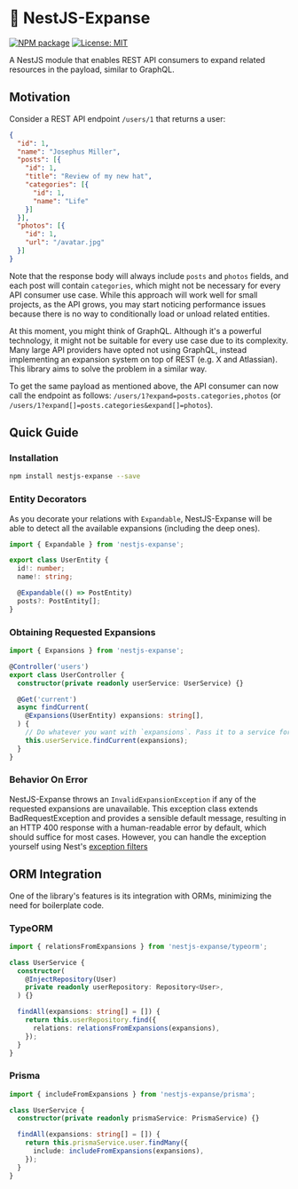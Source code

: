 # 🌌 NestJS-Expanse

[![NPM package](https://img.shields.io/npm/v/nestjs-expanse.svg)](https://www.npmjs.org/package/nestjs-expanse)
[![License: MIT](https://img.shields.io/badge/License-MIT-green.svg)](https://opensource.org/licenses/MIT)

A NestJS module that enables REST API consumers to expand related resources in the payload, similar to GraphQL.

## Motivation

Consider a REST API endpoint `/users/1` that returns a user:

```json
{
  "id": 1,
  "name": "Josephus Miller",
  "posts": [{
    "id": 1,
    "title": "Review of my new hat",
    "categories": [{
      "id": 1,
      "name": "Life"
    }]
  }],
  "photos": [{
    "id": 1,
    "url": "/avatar.jpg"
  }]
}
```

Note that the response body will always include `posts` and `photos` fields, and each post will contain `categories`, which might not be necessary for every API consumer use case. While this approach will work well for small projects, as the API grows, you may start noticing performance issues because there is no way to conditionally load or unload related entities.

At this moment, you might think of GraphQL. Although it's a powerful technology, it might not be suitable for every use case due to its complexity. Many large API providers have opted not using GraphQL, instead implementing an expansion system on top of REST (e.g. X and Atlassian). This library aims to solve the problem in a similar way.

To get the same payload as mentioned above, the API consumer can now call the endpoint as follows: `/users/1?expand=posts.categories,photos` (or `/users/1?expand[]=posts.categories&expand[]=photos`).

## Quick Guide

### Installation

```bash
npm install nestjs-expanse --save
```

### Entity Decorators

As you decorate your relations with `Expandable`, NestJS-Expanse will be able to detect all the available expansions (including the deep ones).

```typescript
import { Expandable } from 'nestjs-expanse';

export class UserEntity {
  id!: number;
  name!: string;

  @Expandable(() => PostEntity)
  posts?: PostEntity[];
}
```

### Obtaining Requested Expansions

```typescript
import { Expansions } from 'nestjs-expanse';

@Controller('users')
export class UserController {
  constructor(private readonly userService: UserService) {}

  @Get('current')
  async findCurrent(
    @Expansions(UserEntity) expansions: string[],
  ) {
    // Do whatever you want with `expansions`. Pass it to a service for example:
    this.userService.findCurrent(expansions);
  }
}
```

### Behavior On Error

NestJS-Expanse throws an `InvalidExpansionException` if any of the requested expansions are unavailable. This exception class extends BadRequestException and provides a sensible default message, resulting in an HTTP 400 response with a human-readable error by default, which should suffice for most cases. However, you can handle the exception yourself using Nest's [exception filters](https://docs.nestjs.com/exception-filters)

## ORM Integration

One of the library's features is its integration with ORMs, minimizing the need for boilerplate code.

### TypeORM

```typescript
import { relationsFromExpansions } from 'nestjs-expanse/typeorm';

class UserService {
  constructor(
    @InjectRepository(User)
    private readonly userRepository: Repository<User>,
  ) {}

  findAll(expansions: string[] = []) {
    return this.userRepository.find({
      relations: relationsFromExpansions(expansions),
    });
  }
}
```

### Prisma

```typescript
import { includeFromExpansions } from 'nestjs-expanse/prisma';

class UserService {
  constructor(private readonly prismaService: PrismaService) {}

  findAll(expansions: string[] = []) {
    return this.prismaService.user.findMany({
      include: includeFromExpansions(expansions),
    });
  }
}
```
